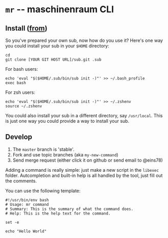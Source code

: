 # `mr` -- maschinenraum CLI

## Install ([from](https://github.com/37signals/sub#install-your-sub))

So you've prepared your own sub, now how do you use it? Here's one way you could install your sub in your `$HOME` directory:

    cd
    git clone [YOUR GIT HOST URL]/sub.git .sub

For bash users:

    echo 'eval "$($HOME/.sub/bin/sub init -)"' >> ~/.bash_profile
    exec bash

For zsh users:

    echo 'eval "$($HOME/.sub/bin/sub init -)"' >> ~/.zshenv
    source ~/.zshenv

You could also install your sub in a different directory, say `/usr/local`. This is just one way you could provide a way to install your sub.


## Develop

1. The `master` branch is 'stable'. 
2. Fork and use topic branches (aka `my-new-command`)
3. Send merge request (either click it on github or send email to @eins78)

Adding a command is really simple: just make a new script in the `libexec` folder.
Autcompletion and built-in help is all handled by the tool, just fill out the comments.

You can use the following template:

```shell
#!/usr/bin/env bash
# Usage: mr command
# Summary: This is the summary of what the command does.
# Help: This is the help text for the command.

set -e

echo "Hello World"
```

